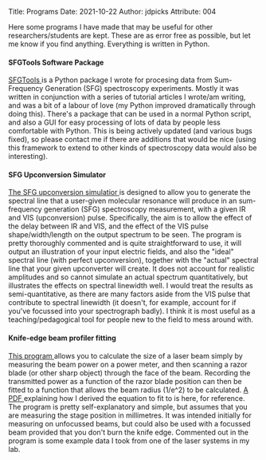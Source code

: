 Title: Programs
Date: 2021-10-22
Author: jdpicks
Attribute: 004

Here some programs I have made that may be useful for other researchers/students are kept. These are as error free as possible, but let me know if you find anything. Everything is written in Python.



#### <b> SFGTools Software Package </b>
<a href="https://github.com/james-d-pickering/SFGTools" target="_blank"> SFGTools </a> is a Python package I wrote for procesing data from Sum-Frequency Generation (SFG) spectroscopy experiments. Mostly it was written in conjunction with a series of tutorial articles I wrote/am writing, and was a bit of a labour of love (my Python improved dramatically through doing this). There's a package that can be used in a normal Python script, and also a GUI for easy processing of lots of data by people less comfortable with Python. This is being actively updated (and various bugs fixed), so please contact me if there are additions that would be nice (using this framework to extend to other kinds of spectroscopy data would also be interesting). 

#### <b> SFG Upconversion Simulator </b>
<a href="../programs/SFG_upconversion_simulator.py" target="_blank"> The SFG upconversion simulatior </a> is designed to allow you to generate the spectral line that a user-given molecular resonance will produce in an sum-frequency generation (SFG) spectroscopy measurement, with a given IR and VIS (upconversion) pulse. Specifically, the aim is to allow the effect of the delay between IR and VIS, and the effect of the VIS pulse shape/width/length on the output spectrum to be seen. The program is pretty thoroughly commented and is quite straightforward to use, it will output an illustration of your input electric fields, and also the "ideal" spectral line (with perfect upconversion), together with the "actual" spectral line that your given upconverter will create. It does not account for realistic amplitudes and so cannot simulate an actual spectrum quantitatively, but illustrates the effects on spectral linewidth well. I would treat the results as semi-quantitative, as there are many factors aside from the VIS pulse that contribute to spectral linewidth (it doesn't, for example, account for if you've focussed into your spectrograph badly). I think it is most useful as a teaching/pedagogical tool for people new to the field to mess around with. 

#### <b> Knife-edge beam profiler fitting </b>
<a href="../programs/knife_edge_fit.py" target="_blank"> This program </a> allows you to calculate the size of a laser beam simply by measuring the beam power on a power meter, and then scanning a razor blade (or other sharp object) through the face of the beam. Recording the transmitted power as a function of the razor blade position can then be fitted to a function that allows the beam radius (1/e^2) to be calculated. <a href="../pdfs/knife_edge_profiler.pdf" target="_blank"> A PDF </a> explaining how I derived the equation to fit to is here, for reference. The program is pretty self-explanatory and simple, but assumes that you are measuring the stage position in millimetres. It was intended initially for measuring on unfocussed beams, but could also be used with a focussed beam provided that you don't burn the knife edge. Commented out in the program is some example data I took from one of the laser systems in my lab.


